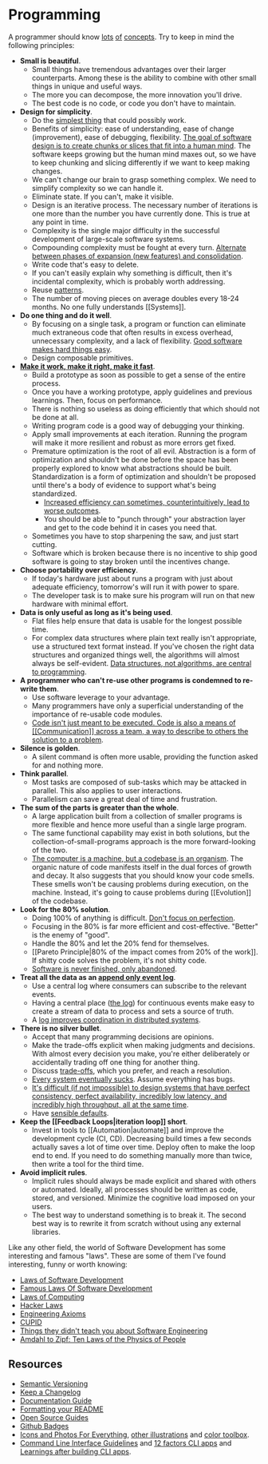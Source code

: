 # Programming

A programmer should know [lots](http://programmer.97things.oreilly.com/wiki/index.php/Contributions_Appearing_in_the_Book) [of](http://www.artima.com/weblogs/viewpost.jsp?thread=331531) [concepts](http://programmer.97things.oreilly.com/wiki/index.php/Other_Edited_Contributions). Try to keep in mind the following principles:

- **Small is beautiful**.
  - Small things have tremendous advantages over their larger counterparts. Among these is the ability to combine with other small things in unique and useful ways.
  - The more you can decompose, the more innovation you'll drive.
  - The best code is no code, or code you don't have to maintain.
- **Design for simplicity**.
  - Do the [simplest thing](https://landing.google.com/sre/book/chapters/simplicity.html) that could possibly work.
  - Benefits of simplicity: ease of understanding, ease of change (improvement), ease of debugging, flexibility. [The goal of software design is to create chunks or slices that fit into a human mind](https://mobile.twitter.com/KentBeck/status/1354418068869398538). The software keeps growing but the human mind maxes out, so we have to keep chunking and slicing differently if we want to keep making changes.
  - We can't change our brain to grasp something complex. We need to simplify complexity so we can handle it.
  - Eliminate state. If you can't, make it visible.
  - Design is an iterative process. The necessary number of iterations is one more than the number you have currently done. This is true at any point in time.
  - Complexity is the single major difficulty in the successful development of large-scale software systems.
  - Compounding complexity must be fought at every turn. [Alternate between phases of expansion (new features) and consolidation](https://qntm.org/devphilo).
  - Write code that's easy to delete.
  - If you can't easily explain why something is difficult, then it's incidental complexity, which is probably worth addressing.
  - Reuse [patterns](https://www.digitalocean.com/community/tutorials/gangs-of-four-gof-design-patterns).
  - The number of moving pieces on average doubles every 18-24 months. No one fully understands [[Systems]].
- **Do one thing and do it well**.
  - By focusing on a single task, a program or function can eliminate much extraneous code that often results in excess overhead, unnecessary complexity, and a lack of flexibility. [Good software makes hard things easy](https://medium.com/s/story/notes-to-myself-on-software-engineering-c890f16f4e4d).
  - Design composable primitives.
- [**Make it work, make it right, make it fast**](https://wiki.c2.com/?MakeItWorkMakeItRightMakeItFast).
  - Build a prototype as soon as possible to get a sense of the entire process.
  - Once you have a working prototype, apply guidelines and previous learnings. Then, focus on performance.
  - There is nothing so useless as doing efficiently that which should not be done at all.
  - Writing program code is a good way of debugging your thinking.
  - Apply small improvements at each iteration. Running the program will make it more resilient and robust as more errors get fixed.
  - Premature optimization is the root of all evil. Abstraction is a form of optimization and shouldn't be done before the space has been properly explored to know what abstractions should be built. Standardization is a form of optimization and shouldn't be proposed until there's a body of evidence to support what's being standardized.
    - [Increased efficiency can sometimes, counterintuitively, lead to worse outcomes](https://sohl-dickstein.github.io/2022/11/06/strong-Goodhart.html).
    - You should be able to "punch through" your abstraction layer and get to the code behind it in cases you need that.
  - Sometimes you have to stop sharpening the saw, and just start cutting.
  - Software which is broken because there is no incentive to ship good software is going to stay broken until the incentives change.
- **Choose portability over efficiency**.
  - If today's hardware just about runs a program with just about adequate efficiency, tomorrow's will run it with power to spare.
  - The developer task is to make sure his program will run on that new hardware with minimal effort.
- **Data is only useful as long as it's being used**.
  - Flat files help ensure that data is usable for the longest possible time.
  - For complex data structures where plain text really isn't appropriate, use a structured text format instead. If you've chosen the right data structures and organized things well, the algorithms will almost always be self-evident. [Data structures, not algorithms, are central to programming](https://users.ece.utexas.edu/~adnan/pike.html).
- **A programmer who can't re-use other programs is condemned to re-write them**.
  - Use software leverage to your advantage.
  - Many programmers have only a superficial understanding of the importance of re-usable code modules.
  - [Code isn't just meant to be executed. Code is also a means of [[Communication]] across a team, a way to describe to others the solution to a problem](https://medium.com/s/story/notes-to-myself-on-software-engineering-c890f16f4e4d).
- **Silence is golden**.
  - A silent command is often more usable, providing the function asked for and nothing more.
- **Think parallel**.
  - Most tasks are composed of sub-tasks which may be attacked in parallel. This also applies to user interactions.
  - Parallelism can save a great deal of time and frustration.
- **The sum of the parts is greater than the whole**.
  - A large application built from a collection of smaller programs is more flexible and hence more useful than a single large program.
  - The same functional capability may exist in both solutions, but the collection-of-small-programs approach is the more forward-looking of the two.
  - [The computer is a machine, but a codebase is an organism](https://meltingasphalt.com/a-codebase-is-an-organism/). The organic nature of code manifests itself in the dual forces of growth and decay. It also suggests that you should know your code smells. These smells won't be causing problems during execution, on the machine. Instead, it's going to cause problems during [[Evolution]] of the codebase.
- **Look for the 80% solution**.
  - Doing 100% of anything is difficult. [Don't focus on perfection](https://youtu.be/pYIho556BS8).
  - Focusing in the 80% is far more efficient and cost-effective. "Better" is the enemy of "good".
  - Handle the 80% and let the 20% fend for themselves.
  - [[Pareto Principle|80% of the impact comes from 20% of the work]]. If shitty code solves the problem, it's not shitty code.
  - [Software is never finished, only abandoned](https://stackoverflow.blog/2020/02/20/requirements-volatility-is-the-core-problem-of-software-engineering/).
- **Treat all the data as an [append only event log](https://www.youtube.com/watch?v=ZQ-MdKj3BjU)**.
  - Use a central log where consumers can subscribe to the relevant events.
  - Having a central place ([the log](https://engineering.linkedin.com/distributed-systems/log-what-every-software-engineer-should-know-about-real-time-datas-unifying)) for continuous events make easy to create a stream of data to process and sets a source of truth.
  - A [log improves coordination in distributed systems](https://restate.dev/blog/every-system-is-a-log-avoiding-coordination-in-distributed-applications/).
- **There is no silver bullet**.
  - Accept that many programming decisions are opinions.
  - Make the trade-offs explicit when making judgments and decisions. With almost every decision you make, you're either deliberately or accidentally trading off one thing for another thing.
  - Discuss [trade-offs](https://twitter.com/kelseyhightower/status/774076482637312001), which you prefer, and reach a resolution.
  - [Every system eventually sucks](https://www.simplethread.com/20-things-ive-learned-in-my-20-years-as-a-software-engineer/). Assume everything has bugs.
  - [It's difficult (if not impossible) to design systems that have perfect consistency, perfect availability, incredibly low latency, and incredibly high throughput, all at the same time](https://jazco.dev/2025/02/19/imperfection/).
  - Have [sensible defaults](https://koaning.io/posts/sensible-defaults/).
- **Keep the [[Feedback Loops|iteration loop]] short**.
  - Invest in tools to [[Automation|automate]] and improve the development cycle (CI, CD). Decreasing build times a few seconds actually saves a lot of time over time. Deploy often to make the loop end to end. If you need to do something manually more than twice, then write a tool for the third time.
- **Avoid implicit rules**.
  - Implicit rules should always be made explicit and shared with others or automated. Ideally, all processes should be written as code, stored, and versioned. Minimize the cognitive load imposed on your users.
  - The best way to understand something is to break it. The second best way is to rewrite it from scratch without using any external libraries.

Like any other field, the world of Software Development has some interesting and famous "laws". These are some of them I've found interesting, funny or worth knowing:

- [Laws of Software Development](http://www.globalnerdy.com/2007/07/18/laws-of-software-development/)
- [Famous Laws Of Software Development](https://www.timsommer.be/famous-laws-of-software-development/)
- [Laws of Computing](https://gist.github.com/sorahn/905f67acf00d6f2aa69e74a39de65941)
- [Hacker Laws](https://github.com/dwmkerr/hacker-laws)
- [Engineering Axioms](https://martinrue.com/my-engineering-axioms/)
- [CUPID](https://dannorth.net/2022/02/10/cupid-for-joyful-coding/)
- [Things they didn't teach you about Software Engineering](https://vadimkravcenko.com/shorts/things-they-didnt-teach-you/)
- [Amdahl to Zipf: Ten Laws of the Physics of People](http://hintjens.com/blog:100)

## Resources

- [Semantic Versioning](https://semver.org/)
- [Keep a Changelog](https://keepachangelog.com/en/1.0.0/)
- [Documentation Guide](https://www.writethedocs.org/guide/#)
- [Formatting your README](https://guides.github.com/features/wikis/#Formatting-a-readme)
- [Open Source Guides](https://opensource.guide/)
- [Github Badges](https://shields.io/)
- [Icons and Photos For Everything](https://thenounproject.com/), [other illustrations](https://github.com/sw-yx/spark-joy#illustrations) and [color toolbox](https://hue.tools/).
- [Command Line Interface Guidelines](https://clig.dev/) and [12 factors CLI apps](https://medium.com/@jdxcode/12-factor-cli-apps-dd3c227a0e46) and [Learnings after building CLI apps](https://simonwillison.net/2023/Sep/30/cli-tools-python/).
